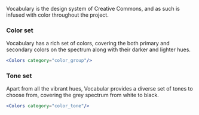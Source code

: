 Vocabulary is the design system of Creative Commons, and as such is infused with
color throughout the project.

### Color set

Vocabulary has a rich set of colors, covering the both primary and secondary 
colors on the spectrum along with their darker and lighter hues.

```jsx
<Colors category="color_group"/>
```

### Tone set

Apart from all the vibrant hues, Vocabular provides a diverse set of tones to 
choose from, covering the grey spectrum from white to black.

```jsx
<Colors category="color_tone"/>
```
